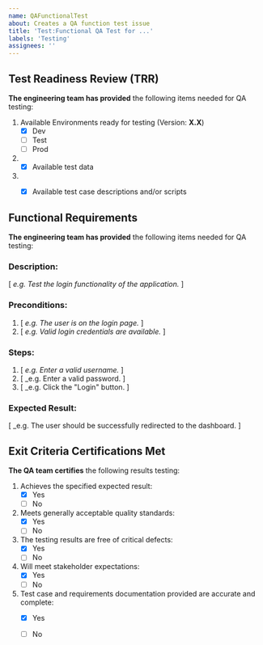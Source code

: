 ```yaml
---
name: QAFunctionalTest
about: Creates a QA function test issue
title: 'Test:Functional QA Test for ...'
labels: 'Testing'
assignees: ''
---
```



## Test Readiness Review (TRR)
**The engineering team has provided** the following items needed for QA testing:

1. Available Environments ready for testing (Version: **X.X**)
   - [x] Dev 
   - [ ] Test
   - [ ] Prod
1. - [x] Available test data
1. - [x] Available test case descriptions and/or scripts



## Functional Requirements
**The engineering team has provided** the following items needed for QA testing:

### Description:
[ _e.g. Test the login functionality of the application._ ]

### Preconditions:
1. [ _e.g. The user is on the login page._ ]
1. [ _e.g. Valid login credentials are available._ ]

### Steps:
1. [ _e.g. Enter a valid username._ ]
1. [ _e.g. Enter a valid password. ]
1. [ _e.g. Click the "Login" button. ]

### Expected Result:
[ _e.g. The user should be successfully redirected to the dashboard. ]



## Exit Criteria Certifications Met
**The QA team certifies** the following results testing:

1. Achieves the specified expected result: 
   - [x] Yes
   - [ ] No
1. Meets generally acceptable quality standards: 
   - [x] Yes
   - [ ] No
1. The testing results are free of critical defects: 
   - [x] Yes
   - [ ] No
1. Will meet stakeholder expectations: 
   - [x] Yes
   - [ ] No
1. Test case and requirements documentation provided are accurate and complete: 
   - [x] Yes
   - [ ] No

